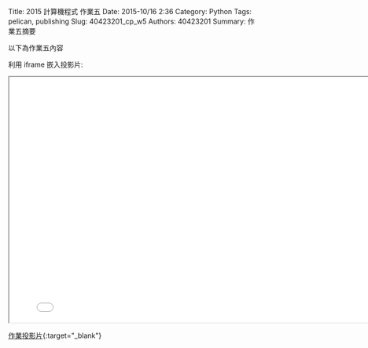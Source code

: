 Title: 2015 計算機程式 作業五
Date: 2015-10/16 2:36
Category: Python
Tags: pelican, publishing
Slug: 40423201_cp_w5
Authors: 40423201
Summary: 作業五摘要

以下為作業五內容

利用 iframe 嵌入投影片:

<iframe src="40423201_cp_w5_p.html" width="800" height="500"></iframe>

[作業投影片](40423201_cp_w5_p.html){:target="_blank"}